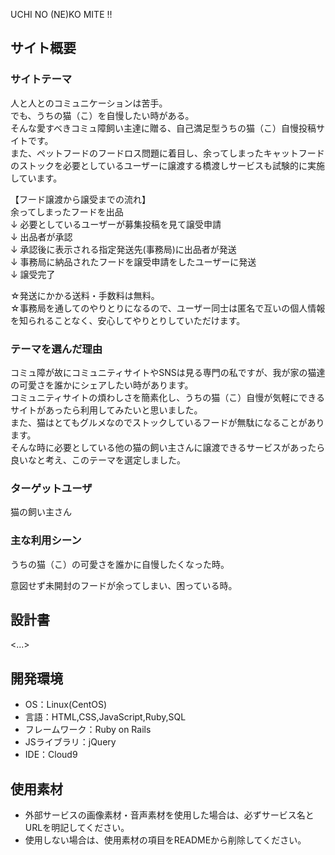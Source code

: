 UCHI NO (NE)KO MITE !!

## サイト概要
### サイトテーマ
人と人とのコミュニケーションは苦手。<br>
でも、うちの猫（こ）を自慢したい時がある。<br>
そんな愛すべきコミュ障飼い主達に贈る、自己満足型うちの猫（こ）自慢投稿サイトです。<br>
また、ペットフードのフードロス問題に着目し、余ってしまったキャットフードのストックを必要としているユーザーに譲渡する橋渡しサービスも試験的に実施しています。<br>


【フード譲渡から譲受までの流れ】<br>
余ってしまったフードを出品<br>
↓
必要としているユーザーが募集投稿を見て譲受申請<br>
↓
出品者が承認<br>
↓
承認後に表示される指定発送先(事務局)に出品者が発送<br>
↓
事務局に納品されたフードを譲受申請をしたユーザーに発送<br>
↓
譲受完了


☆発送にかかる送料・手数料は無料。<br>
☆事務局を通してのやりとりになるので、ユーザー同士は匿名で互いの個人情報を知られることなく、安心してやりとりしていただけます。

### テーマを選んだ理由
コミュ障が故にコミュニティサイトやSNSは見る専門の私ですが、我が家の猫達の可愛さを誰かにシェアしたい時があります。<br>
コミュニティサイトの煩わしさを簡素化し、うちの猫（こ）自慢が気軽にできるサイトがあったら利用してみたいと思いました。<br>
また、猫はとてもグルメなのでストックしているフードが無駄になることがあります。<br>
そんな時に必要としている他の猫の飼い主さんに譲渡できるサービスがあったら良いなと考え、このテーマを選定しました。

### ターゲットユーザ
猫の飼い主さん

### 主な利用シーン
うちの猫（こ）の可愛さを誰かに自慢したくなった時。

意図せず未開封のフードが余ってしまい、困っている時。


## 設計書
<...>

## 開発環境
- OS：Linux(CentOS)
- 言語：HTML,CSS,JavaScript,Ruby,SQL
- フレームワーク：Ruby on Rails
- JSライブラリ：jQuery
- IDE：Cloud9

## 使用素材
- 外部サービスの画像素材・音声素材を使用した場合は、必ずサービス名とURLを明記してください。
- 使用しない場合は、使用素材の項目をREADMEから削除してください。